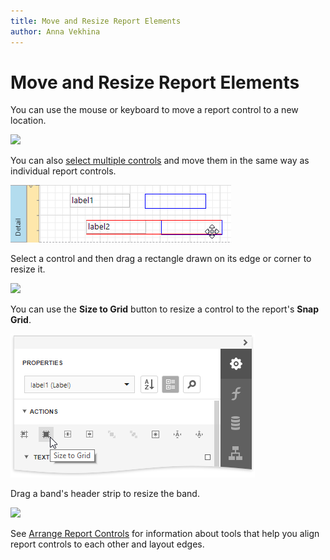 ```yaml
---
title: Move and Resize Report Elements
author: Anna Vekhina
---
```

# Move and Resize Report Elements

You can use the mouse or keyboard to move a report control to a new location.

![](../../../../images/img119278.png)

You can also [select multiple controls](select-report-elements-and-access-their-settings.md) and move them in the same way as individual report controls.

![](../../../../images/eurd-web-move-multiple-report-controls.png)

Select a control and then drag a rectangle drawn on its edge or corner to resize it.

![](../../../../images/img119279.png)

You can use the **Size to Grid** button to resize a control to the report's **Snap Grid**.

![](../../../../images/eurd-web-size-to-grid.png)

Drag a band's header strip to resize the band.

![](../../../../images/img119280.png)

See [Arrange Report Controls](arrange-report-controls.md) for information about tools that help you align report controls to each other and layout edges.
